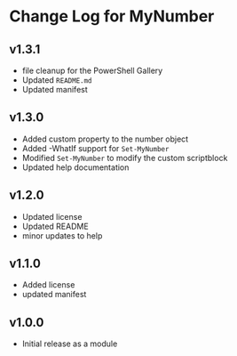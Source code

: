 # Change Log for MyNumber

## v1.3.1

- file cleanup for the PowerShell Gallery
- Updated `README.md`
- Updated manifest

## v1.3.0

- Added custom property to the number object
- Added -WhatIf support for `Set-MyNumber`
- Modified `Set-MyNumber` to modify the custom scriptblock
- Updated help documentation

## v1.2.0

- Updated license
- Updated README
- minor updates to help

## v1.1.0

- Added license
- updated manifest

## v1.0.0

- Initial release as a module
